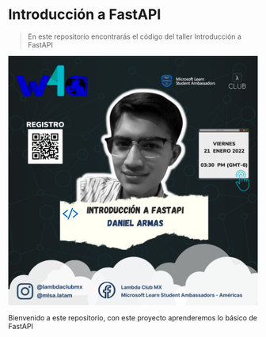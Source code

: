 # Introducción a FastAPI
> En este repositorio encontrarás el código del taller Introducción a FastAPI

![Image](./assets/post_workshop.png)

Bienvenido a este repositorio, con este proyecto aprenderemos lo básico de FastAPI
